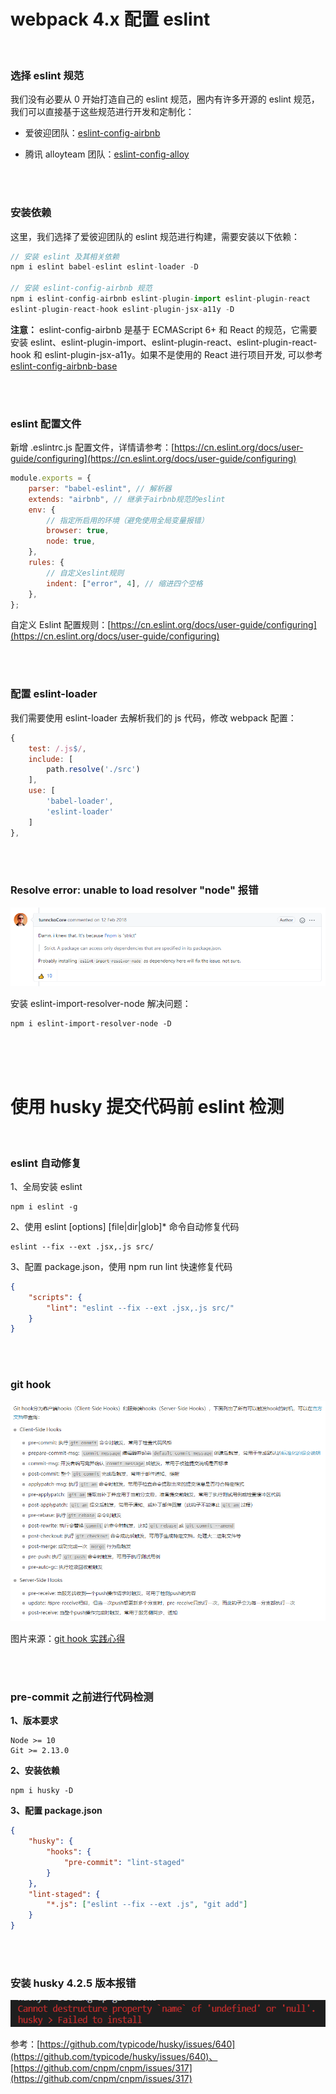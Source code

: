 # webpack 4.x 配置 eslint

</br>

### 选择 eslint 规范

我们没有必要从 0 开始打造自己的 eslint 规范，圈内有许多开源的 eslint 规范，我们可以直接基于这些规范进行开发和定制化：

-   爱彼迎团队：[eslint-config-airbnb](https://github.com/airbnb/javascript/tree/master/packages/eslint-config-airbnb)

-   腾讯 alloyteam 团队：[eslint-config-alloy](https://github.com/AlloyTeam/eslint-config-alloy)

</br>
</br>

### 安装依赖

这里，我们选择了爱彼迎团队的 eslint 规范进行构建，需要安装以下依赖：

```javascript
// 安装 eslint 及其相关依赖
npm i eslint babel-eslint eslint-loader -D

// 安装 eslint-config-airbnb 规范
npm i eslint-config-airbnb eslint-plugin-import eslint-plugin-react
eslint-plugin-react-hook eslint-plugin-jsx-a11y -D
```

**注意：** eslint-config-airbnb 是基于 ECMAScript 6+ 和 React 的规范，它需要安装 eslint、eslint-plugin-import、eslint-plugin-react、eslint-plugin-react-hook 和 eslint-plugin-jsx-a11y。如果不是使用的 React 进行项目开发, 可以参考 [eslint-config-airbnb-base](https://github.com/airbnb/javascript/tree/master/packages/eslint-config-airbnb-base)

</br>
</br>

### eslint 配置文件

新增 .eslintrc.js 配置文件，详情请参考：[https://cn.eslint.org/docs/user-guide/configuring](https://cn.eslint.org/docs/user-guide/configuring)

```javascript
module.exports = {
    parser: "babel-eslint", // 解析器
    extends: "airbnb", // 继承于airbnb规范的eslint
    env: {
        // 指定所启用的环境（避免使用全局变量报错）
        browser: true,
        node: true,
    },
    rules: {
        // 自定义eslint规则
        indent: ["error", 4], // 缩进四个空格
    },
};
```

自定义 Eslint 配置规则：[https://cn.eslint.org/docs/user-guide/configuring](https://cn.eslint.org/docs/user-guide/configuring)

</br>
</br>

### 配置 eslint-loader

我们需要使用 eslint-loader 去解析我们的 js 代码，修改 webpack 配置：

```javascript
{
    test: /.js$/,
    include: [
        path.resolve('./src')
    ],
    use: [
        'babel-loader',
        'eslint-loader'
    ]
},
```

</br>
</br>

### Resolve error: unable to load resolver "node" 报错

![image](./img/error.png)

安装 eslint-import-resolver-node 解决问题：

```
npm i eslint-import-resolver-node -D

```

</br>
</br>
</br>

# 使用 husky 提交代码前 eslint 检测

</br>

### eslint 自动修复

1、全局安装 eslint

```
npm i eslint -g
```

2、使用 eslint [options] [file|dir|glob]\* 命令自动修复代码

```
eslint --fix --ext .jsx,.js src/
```

3、配置 package.json，使用 npm run lint 快速修复代码

```json
{
    "scripts": {
        "lint": "eslint --fix --ext .jsx,.js src/"
    }
}
```

</br>
</br>

### git hook

![image](./img/hook.png)

图片来源：[git hook 实践心得](https://imweb.io/topic/5b13aa38d4c96b9b1b4c4e9d)

</br>
</br>

### pre-commit 之前进行代码检测

**1、版本要求**

```
Node >= 10
Git >= 2.13.0
```

**2、安装依赖**

```
npm i husky -D
```

**3、配置 package.json**

```json
{
    "husky": {
        "hooks": {
            "pre-commit": "lint-staged"
        }
    },
    "lint-staged": {
        "*.js": ["eslint --fix --ext .js", "git add"]
    }
}
```

</br>
</br>

### 安装 husky 4.2.5 版本报错

![image](./img/husky.png)

参考：[https://github.com/typicode/husky/issues/640](https://github.com/typicode/husky/issues/640)、[https://github.com/cnpm/cnpm/issues/317](https://github.com/cnpm/cnpm/issues/317)

</br>
</br>
